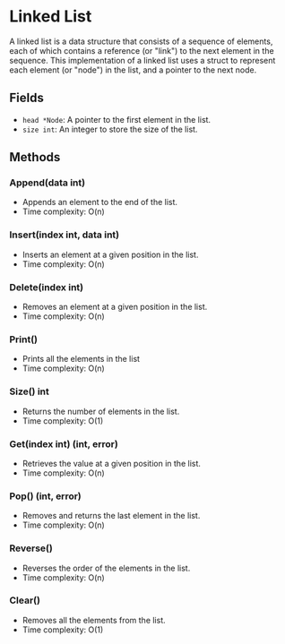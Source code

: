 # Linked List

A linked list is a data structure that consists of a sequence of elements, each of which contains a reference (or "link") to the next element in the sequence. This implementation of a linked list uses a struct to represent each element (or "node") in the list, and a pointer to the next node.

## Fields

- `head *Node`: A pointer to the first element in the list.
- `size int`: An integer to store the size of the list.

## Methods

### Append(data int)

- Appends an element to the end of the list.
- Time complexity: O(n)

### Insert(index int, data int)
- Inserts an element at a given position in the list.
- Time complexity: O(n)

### Delete(index int)
- Removes an element at a given position in the list.
- Time complexity: O(n)

### Print()
- Prints all the elements in the list
- Time complexity: O(n)

### Size() int
- Returns the number of elements in the list.
- Time complexity: O(1)

### Get(index int) (int, error)
- Retrieves the value at a given position in the list.
- Time complexity: O(n)

### Pop() (int, error)
- Removes and returns the last element in the list.
- Time complexity: O(n)

### Reverse()
- Reverses the order of the elements in the list.
- Time complexity: O(n)

### Clear()
- Removes all the elements from the list.
- Time complexity: O(1)

